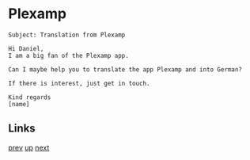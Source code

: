 # Plexamp

    Subject: Translation from Plexamp

    Hi Daniel,
    I am a big fan of the Plexamp app.

    Can I maybe help you to translate the app Plexamp and into German?

    If there is interest, just get in touch.

    Kind regards
    [name]

## Links

[prev](2022-02-02.md) [up](../) [next](2022-02-26.md)
